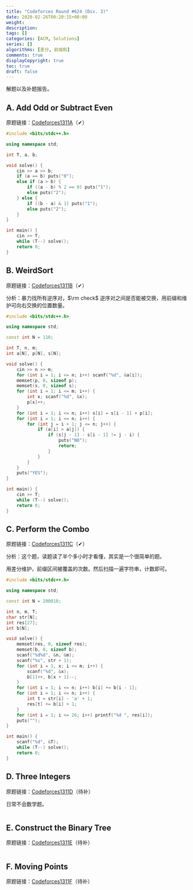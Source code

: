```yaml
---
title: "Codeforces Round #624 (Div. 3)"
date: 2020-02-26T00:20:15+08:00
weight: 
description:
tags: []
categories: [ACM, Solutions]
series: []
algorithms: [差分, 前缀和]
comments: true
displayCopyright: true
toc: true
draft: false
---
```


解题以及补题报告。

<!--more-->

## A. Add Odd or Subtract Even

原题链接：[Codeforces1311A](https://codeforces.com/contest/1311/problem/A)（✔）

```cpp
#include <bits/stdc++.h>

using namespace std;

int T, a, b;

void solve() {
    cin >> a >> b;
    if (a == b) puts("0");
    else if (a > b) {
        if ((a - b) % 2 == 0) puts("1");
        else puts("2");
    } else {
        if ((b - a) & 1) puts("1");
        else puts("2");
    }
}

int main() {
    cin >> T;
    while (T--) solve();
    return 0;
}
```

## B. WeirdSort

原题链接：[Codeforces1311B](https://codeforces.com/contest/1311/problem/B)（✔）

分析：暴力找所有逆序对，$\rm check$ 逆序对之间是否能被交换，用前缀和维护可向右交换的位置数量。

```cpp
#include <bits/stdc++.h>

using namespace std;

const int N = 110;

int T, n, m;
int a[N], p[N], s[N];

void solve() {
    cin >> n >> m;
    for (int i = 1; i <= n; i++) scanf("%d", &a[i]);
    memset(p, 0, sizeof p);
    memset(s, 0, sizeof s);
    for (int i = 1; i <= m; i++) {
        int x; scanf("%d", &x);
        p[x]++;
    }
    for (int i = 1; i <= n; i++) s[i] = s[i - 1] + p[i];
    for (int i = 1; i <= n; i++) {
        for (int j = i + 1; j <= n; j++) {
            if (a[i] > a[j]) {
                if (s[j - 1] - s[i - 1] != j - i) {
                    puts("NO");
                    return;
                }
            }
        }
    }
    puts("YES");
}

int main() {
    cin >> T;
    while (T--) solve();
    return 0;
}
```

## C. Perform the Combo

原题链接：[Codeforces1311C](https://codeforces.com/contest/1285/problem/C)（✔）

分析：这个题，读题读了半个多小时才看懂，其实是一个很简单的题。

用差分维护，前缀区间被覆盖的次数。然后扫描一遍字符串，计数即可。

```cpp
#include <bits/stdc++.h>

using namespace std;

const int N = 200010;

int n, m, T;
char str[N];
int res[27];
int b[N];

void solve() {
    memset(res, 0, sizeof res);
    memset(b, 0, sizeof b);
    scanf("%d%d", &n, &m);
    scanf("%s", str + 1);
    for (int i = 1, x; i <= m; i++) {
        scanf("%d", &x);
        b[1]++, b[x + 1]--;
    }
    for (int i = 1; i <= n; i++) b[i] += b[i - 1];
    for (int i = 1; i <= n; i++) {
        int t = str[i] - 'a' + 1;
        res[t] += b[i] + 1;
    }
    for (int i = 1; i <= 26; i++) printf("%d ", res[i]);
    puts("");
}

int main() {
    scanf("%d", &T);
    while (T--) solve();
    return 0;
}
```

## D. Three Integers

原题链接：[Codeforces1311D](https://codeforces.com/contest/1311/problem/D)（待补）

日常不会数学题。

```cpp

```

## E. Construct the Binary Tree

原题链接：[Codeforces1311E](https://codeforces.com/contest/1311/problem/E)（待补）

```cpp

```

## F. Moving Points

原题链接：[Codeforces1311F](https://codeforces.com/contest/1311/problem/F)（待补）

```cpp

```